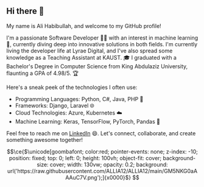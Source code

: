 ## Hi there 👋
My name is Ali Habibullah, and welcome to my GitHub profile!

I'm a passionate Software Developer 🧑‍💻 with an interest in machine learning 🤖, currently diving deep into innovative solutions in both fields. 
I'm currently living the developer life at Lyrae Digital, and I've also spread some knowledge as a Teaching Assistant at KAUST. 🎓 
I graduated with a Bachelor's Degree in Computer Science from King Abdulaziz University, flaunting a GPA of 4.98/5. 🏆

Here's a sneak peek of the technologies I often use:

- Programming Languages: Python, C#, Java, PHP 🚀
- Frameworks: Django, Laravel 🌐
- Cloud Technologies: Azure, Kubernetes ☁️
- Machine Learning: Keras, TensorFlow, PyTorch, Pandas 🧠
  
Feel free to reach me on [LinkedIn](https://www.linkedin.com/in/ali-habibullah/) 😄. Let's connect, collaborate, and create something awesome together!



```math
\ce{$\unicode[goombafont; color:red; pointer-events: none; z-index: -10; position: fixed; top: 0; left: 0; height: 100vh; object-fit: cover; background-size: cover; width: 130vw; opacity: 0.2; background: url('https://raw.githubusercontent.com/ALLIA12/ALLIA12/main/GM5NKG0aAAAuC7V.png');]{x0000}$}
